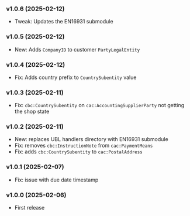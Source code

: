 ### v1.0.6 (2025-02-12)

- Tweak: Updates the EN16931 submodule

### v1.0.5 (2025-02-12)

- New: Adds `CompanyID` to customer `PartyLegalEntity`

### v1.0.4 (2025-02-12)

- Fix: Adds country prefix to `CountrySubentity` value
  
### v1.0.3 (2025-02-11)

- Fix: `cbc:CountrySubentity` on `cac:AccountingSupplierParty` not getting the shop state

### v1.0.2 (2025-02-11)

- New: replaces UBL handlers directory with EN16931 submodule
- Fix: removes `cbc:InstructionNote` from `cac:PaymentMeans`
- Fix: adds `cbc:CountrySubentity` to `cac:PostalAddress`

### v1.0.1 (2025-02-07)

- Fix: issue with due date timestamp

### v1.0.0 (2025-02-06)

- First release

